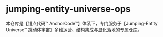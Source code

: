 # jumping-entity-universe-ops
本仓库是【锚点代码™ AnchorCode™】体系下，专门服务于【Jumping-Entity Universe™ 跳动体宇宙】多维运营、结构集成与显化落地的专属仓库。
